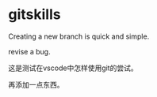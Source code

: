 # gitskills
Creating a new branch is quick and simple.

revise a bug.

这是测试在vscode中怎样使用git的尝试。

再添加一点东西。
